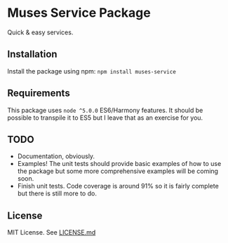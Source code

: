 
# Muses Service Package

Quick & easy services.

## Installation

Install the package using npm: `npm install muses-service`

## Requirements

This package uses `node ^5.0.0` ES6/Harmony features. It should be possible to transpile it to ES5 but I leave that as an exercise for you.

## TODO

* Documentation, obviously.
* Examples! The unit tests should provide basic examples of how to use the package but some more comprehensive examples will be coming soon.
* Finish unit tests. Code coverage is around 91% so it is fairly complete but there is still more to do.

## License

MIT License. See [LICENSE.md](LICENSE.md)
